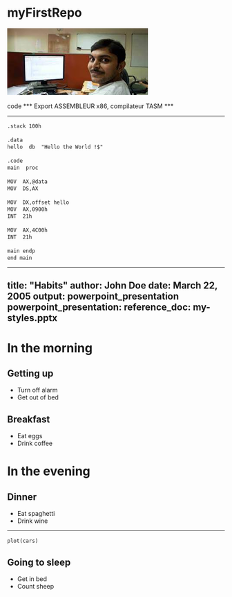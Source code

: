 # myFirstRepo
[![ScreenShot](téléchargement.jpg)](https://www.youtube.com/watch?v=dQw4w9WgXcQ&ab_channel=RickAstley)

code
*** Export ASSEMBLEUR x86, compilateur TASM ***
*******************
```.model small
.stack 100h

.data
hello  db  "Hello the World !$"

.code
main  proc

MOV  AX,@data
MOV  DS,AX

MOV  DX,offset hello
MOV  AX,0900h
INT  21h

MOV  AX,4C00h		  
INT  21h

main endp
end main
```
---
title: "Habits"
author: John Doe
date: March 22, 2005
output: powerpoint_presentation
 powerpoint_presentation:
    reference_doc: my-styles.pptx
---

# In the morning

## Getting up

- Turn off alarm
- Get out of bed

## Breakfast

- Eat eggs
- Drink coffee

# In the evening

## Dinner

- Eat spaghetti
- Drink wine

---

```{r, cars, fig.cap="A scatterplot.", echo=FALSE}
plot(cars)
```

## Going to sleep

- Get in bed
- Count sheep
